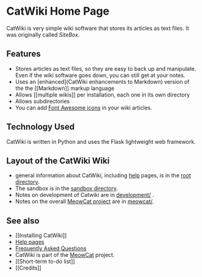 # <i class='icon-icon_e600'></i> CatWiki Home Page

CatWiki is very simple wiki software that stores its articles as text files. It was originally called *SiteBox*.

## Features

* Stores articles as text files, so they are easy to back up and manipulate. Even if the wiki software goes down, you can still get at your notes.
* Uses an [enhanced](CatWiki enhancements to Markdown) version of the the [[Markdown]] markup language
* Allows [[multiple wikis]] per installation, each one in its own directory
* Allows subdirectories
* You can add [<i class="fa fa-font-awesome"></i> Font Awesome icons](http://fontawesome.io/icons/) in your wiki articles.

## Technology Used

CatWiki is written in Python and uses the Flask lightweight web framework.

## Layout of the CatWiki Wiki

* general information about CatWiki, including [help](help) pages, is in the [root directory](./).
* The sandbox is in the [sandbox directory](sandbox/).
* Notes on development of Catwiki are in [development/](development/) .
* Notes on the overall [MeowCat project](meowcat/home) are in [meowcat/](meowcat/).

## See also

* [[Installing CatWiki]]
* [Help pages](help)
* [Frequently Asked Questions](faq)
* CatWiki is part of the [MeowCat](meowcat/home) project.
* [[Short-term to-do list]]
* [[Credits]]
